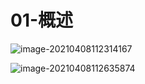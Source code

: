 # 01-概述

![image-20210408112314167](https://github.com/MrL5z2k0/zkNode/tree/main/images/image-20210408112314167.png)

![image-20210408112635874](https://github.com/MrL5z2k0/zkNode/tree/main/images/image-20210408112635874.png)